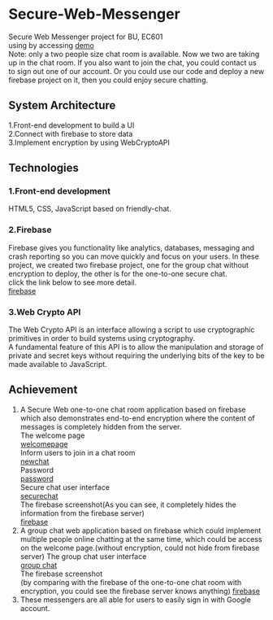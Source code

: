# Secure-Web-Messenger
Secure Web Messenger project for BU, EC601<br>
using by accessing [demo](https://funforme-d8b9c.firebaseapp.com/)<br>
Note: only a two people size chat room is available. Now we two are taking up in the chat room. If you also want to join the chat, you could contact us to sign out one of our account. Or you could use our code and deploy a new firebase project on it, then you could enjoy secure chatting.
## System Architecture
1.Front-end development to build a UI<br>
2.Connect with firebase to store data<br>
3.Implement encryption by using WebCryptoAPI<br>
## Technologies
### 1.Front-end development
HTML5, CSS, JavaScript based on friendly-chat.
### 2.Firebase
Firebase gives you functionality like analytics, databases, messaging and crash reporting so you can move quickly and focus on your users.
In these project, we created two firebase project, one for the group chat without encryption to deploy, the other is for the one-to-one secure chat.<br>
click the link below to see more detail.<br>
[firebase](https://firebase.google.com/)
### 3.Web Crypto API
The Web Crypto API is an interface allowing a script to use cryptographic primitives in order to build systems using cryptography.<br> 
A fundamental feature of this API is to allow the manipulation and storage of private and secret keys without requiring the underlying bits of the key to be made available to JavaScript.<br>
## Achievement
1. A Secure Web one-to-one chat room application based on firebase which also demonstrates end-to-end encryption where the content of messages is completely hidden from the server.<br>
The welcome page<br>
[welcomepage](https://github.com/joshem/Secure-Web-Messenger/blob/master/screenshot/welcomepage.png)<br>
Inform users to join in a chat room<br>
[newchat](https://github.com/joshem/Secure-Web-Messenger/screenshot/newchat.png)<br>
Password<br>
[password](https://github.com/joshem/Secure-Web-Messenger/screenshot/password.png)<br>
Secure chat user interface<br>
[securechat](https://github.com/joshem/Secure-Web-Messenger/screenshot/securechat.png)<br>
The firebase screenshot(As you can see, it completely hides the information from the firebase server)<br>
[firebase](https://github.com/joshem/Secure-Web-Messenger/screenshot/securechatfirebase.png)<br>  
2. A group chat web application based on firebase which could implement multiple people online chatting at the same time, which could be access on the welcome page.(without encryption, could not hide from firebase server)
The group chat user interface<br>
[group chat](https://github.com/joshem/Secure-Web-Messenger/screenshot/groupchat.png)<br>
The firebase screenshot<br>(by comparing with the firebase of the one-to-one chat room with encryption, you could see the firebase server knows anything)
[firebase](https://github.com/joshem/Secure-Web-Messenger/screenshot/groupchatfirebase.png)<br>
3. These messengers are all able for users to easily sign in with Google account.

